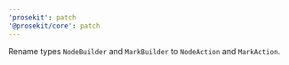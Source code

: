 ```yaml
---
'prosekit': patch
'@prosekit/core': patch
---
```


Rename types `NodeBuilder` and `MarkBuilder` to `NodeAction` and `MarkAction`.
